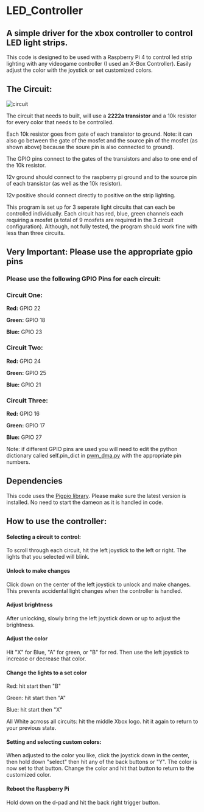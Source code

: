 # LED_Controller
## **A simple driver for the xbox controller to control LED light strips.**

This code is designed to be used with a Raspberry Pi 4 to control led strip lighting with any videogame controller (I used an X-Box Controller). 
Easily adjust the color with the joystick or set customized colors.

## The Circuit: 

![circuit](https://user-images.githubusercontent.com/53206149/206931516-39050a2c-bb77-44d2-bfe4-487b7e7f8cca.png)


The circuit that needs to built, will use a **2222a transistor** and a 10k resistor for every color that needs to be controlled. 

Each 10k resistor goes from gate of each transistor to ground. Note: it can also go between the gate of the mosfet and the source pin of the mosfet (as shown above) because the soure pin is also connected to ground). 

The GPIO pins connect to the gates of the transistors and also to one end of the 10k resistor.

12v ground should connect to the raspberry pi ground and to the source pin of each transistor (as well as the 10k resistor). 

12v positive should connect directly to positive on the strip lighting. 



This program is set up for 3 seperate light circuits that can each be controlled individually. Each circuit has red, blue, green channels each requiring a mosfet (a total of 9 mosfets are required in the 3 circuit configuration).
Although, not fully tested, the program should work fine with less than three circuits. 

##                                       Very Important: Please use the appropriate gpio pins  
                          

### Please use the following GPIO Pins for each circuit:
### Circuit One:

**Red:** GPIO 22

**Green:** GPIO 18

**Blue:** GPIO 23

### Circuit Two:

**Red:** GPIO 24

**Green:** GPIO 25

**Blue:** GPIO 21

### Circuit Three:

**Red:** GPIO 16

**Green:** GPIO 17

**Blue:** GPIO 27
                      
                            
                            
                            
Note: if different GPIO pins are used you will need to edit the python dictionary called self.pin_dict in [pwm_dma.py](/pwm_dma.py) with the appropriate pin numbers.



## Dependencies

This code uses the [Pigpio library](https://github.com/joan2937/pigpio). Please make sure the latest version is installed. No need to start the dameon as it is handled in code.

## How to use the controller:

#### Selecting a circuit to control:

To scroll through each circuit, hit the left joystick to the left or right. The lights that you selected will blink.

#### Unlock to make changes

Click down on the center of the left joystick to unlock and make changes. This prevents accidental light changes when the controller is handled. 

#### Adjust brightness

After unlocking, slowly bring the left joystick down or up to adjust the brightness. 

#### Adjust the color

Hit "X" for Blue, "A" for green, or "B" for red. Then use the left joystick to increase or decrease that color. 

#### Change the lights to a set color

Red: hit start then "B" 

Green: hit start then "A"

Blue: hit start then "X"

All White acrross all circuits: hit the middle Xbox logo. hit it again to return to your previous state.

#### Setting and selecting custom colors:

When adjusted to the color you like, click the joystick down in the center, then hold down "select" then hit any of the back buttons or "Y". The color is now set to that button. Change the color and hit that button to return to the customized color.

#### Reboot the Raspberry Pi

Hold down on the d-pad and hit the back right trigger button.




